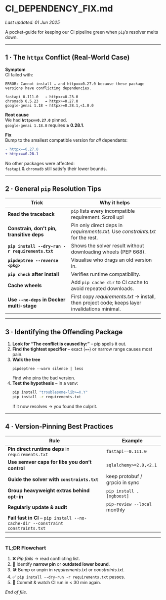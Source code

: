 # CI_DEPENDENCY_FIX.md  
_Last updated: 01 Jun 2025_

A pocket-guide for keeping our CI pipeline green when `pip`’s resolver melts down.

---

## 1 · The `httpx` Conflict (Real-World Case)

**Symptom**  
CI failed with:

```
ERROR: Cannot install … and httpx==0.27.0 because these package versions have conflicting dependencies.

fastapi 0.111.0   → httpx>=0.23.0
chromadb 0.5.23   → httpx>=0.27.0
google-genai 1.18 → httpx>=0.28.1,<1.0.0
```

**Root cause**  
We had **`httpx==0.27.0`** pinned.  
`google-genai 1.18.0` requires **≥ 0.28.1**.

**Fix**  
Bump to the smallest compatible version for *all* dependants:

```diff
- httpx==0.27.0
+ httpx==0.28.1
```

No other packages were affected:  
`fastapi` & `chromadb` still satisfy their lower bounds.

---

## 2 · General `pip` Resolution Tips

| Trick | Why it helps |
|-------|--------------|
| **Read the traceback** | `pip` lists every incompatible requirement. Scroll up! |
| **Constrain, don’t pin, transitive deps** | Pin only direct deps in *requirements.txt*.  Use *constraints.txt* for the rest. |
| **`pip install --dry-run -r requirements.txt`** | Shows the solver result without downloading wheels (PEP 668). |
| **`pipdeptree --reverse <pkg>`** | Visualise who drags an old version in. |
| **`pip check` after install** | Verifies runtime compatibility. |
| **Cache wheels** | Add `pip cache dir` to CI cache to avoid repeated downloads. |
| **Use `--no-deps` in Docker multi-stage** | First copy *requirements.txt* → install, then project code; keeps layer invalidations minimal. |

---

## 3 · Identifying the Offending Package

1. **Look for “The conflict is caused by:”** – pip spells it out.  
2. **Find the tightest specifier** – exact (`==`) or narrow range causes most pain.  
3. **Walk the tree**  
   ```
   pipdeptree --warn silence | less
   ```
   Find who pins the bad version.  
4. **Test the hypothesis** – in a venv:  
   ```bash
   pip install "troublesome-lib>=X.Y"
   pip install -r requirements.txt
   ```
   If it now resolves → you found the culprit.

---

## 4 · Version-Pinning Best Practices

| Rule | Example |
|------|---------|
| **Pin direct runtime deps** in `requirements.txt` | `fastapi==0.111.0` |
| **Use semver caps for libs you don’t control** | `sqlalchemy>=2.0,<2.1` |
| **Guide the solver with `constraints.txt`** | keep protobuf / grpcio in sync |
| **Group heavyweight extras behind opt-in** | `pip install .[xgboost]` |
| **Regularly update & audit** | `pip-review --local` monthly |
| **Fail fast in CI** – `pip install --no-cache-dir --constraint constraints.txt` |

---

### TL;DR Flowchart

1. ❌ _Pip fails_ → read conflicting list.  
2. 🔎 Identify **narrow pin** or **outdated lower bound**.  
3. 🛠  Bump or unpin in *requirements.txt* or *constraints.txt*.  
4. ✅ `pip install --dry-run -r requirements.txt` passes.  
5. 🎉 Commit & watch CI run in < 30 min again.

_End of file._
